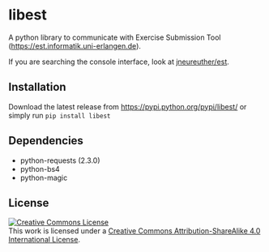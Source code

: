 libest
======

A python library to communicate with Exercise Submission Tool (https://est.informatik.uni-erlangen.de).

If you are searching the console interface, look at [jneureuther/est](https://github.com/jneureuther/est).

Installation
------------

Download the latest release from https://pypi.python.org/pypi/libest/ or simply run `pip install libest`

Dependencies
------------

* python-requests (2.3.0)
* python-bs4
* python-magic

License
-------

<a rel="license" href="http://creativecommons.org/licenses/by-sa/4.0/"><img alt="Creative Commons License" style="border-width:0" src="https://i.creativecommons.org/l/by-sa/4.0/88x31.png" /></a><br />This work is licensed under a <a rel="license" href="http://creativecommons.org/licenses/by-sa/4.0/">Creative Commons Attribution-ShareAlike 4.0 International License</a>.
